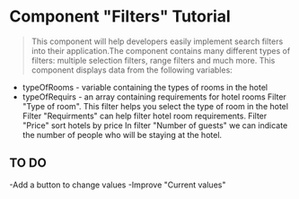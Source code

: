 # Component "Filters" Tutorial 
>This component will help developers easily implement search filters into their application.The component contains many different types of filters: multiple selection filters, range filters and much more. 
This component displays data from the following variables:
- typeOfRooms - variable containing the types of rooms in the hotel
- typeOfRequirs - an array containing requirements for hotel rooms
Filter "Type of room". This filter helps you select the type of room in the hotel
Filter "Requirments" can help filter hotel room requirements.
Filter "Price" sort hotels by price
In filter "Number of guests" we can indicate the number of people who will be staying at the hotel.
## TO DO
-Add a button to change values
-Improve "Current values"
